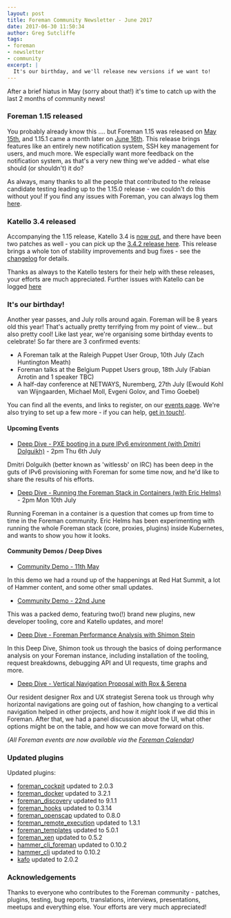 ```yaml
---
layout: post
title: Foreman Community Newsletter - June 2017
date: 2017-06-30 11:50:34
author: Greg Sutcliffe
tags:
- foreman
- newsletter
- community
excerpt: |
  It's our birthday, and we'll release new versions if we want to!
---
```


After a brief hiatus in May (sorry about that!) it's time to catch up with the
last 2 months of community news!

### Foreman 1.15 released

You probably already know this .... but Foreman 1.15 was released on [May
15th][1_15_0], and 1.15.1 came a month later on [June 16th][1_15_1]. This
release brings features like an entirely new notification system, SSH key
management for users, and much more. We especially want more feedback on the
notification system, as that's a very new thing we've added - what else should
(or shouldn't) it do? 

As always, many thanks to all the people that contributed to the release
candidate testing leading up to the 1.15.0 release - we couldn't do this
without you! If you find any issues with Foreman, you can always log them [here][issues].

### Katello 3.4 released

Accompanying the 1.15 release, Katello 3.4 is [now out][k_3_4], and there have
been two patches as well - you can pick up the [3.4.2 release here][k_3_4_2].
This release brings a whole ton of stability improvements and bug fixes - see
the [changelog][k_changelog] for details.

Thanks as always to the Katello testers for their help with these releases,
your efforts are much appreciated. Further issues with Katello can be logged [here][k_issues]

### It's our birthday!

Another year passes, and July rolls around again. Foreman will be 8 years old
this year! That's actually pretty terrifying from my point of view... but also
pretty cool! Like last year, we're organising some birthday events to
celebrate! So far there are 3 confirmed events:

* A Foreman talk at the Raleigh Puppet User Group, 10th July (Zach Huntington Meath)
* Foreman talks at the Belgium Puppet Users group, 18th July (Fabian Arrotin and 1 speaker TBC)
* A half-day conference at NETWAYS, Nuremberg, 27th July (Ewould Kohl van Wijngaarden, Michael Moll, Evgeni Golov, and Timo Goebel)

You can find all the events, and links to register, on our [events
page](/events). We're also trying to set up a few more - if you can help, [get
in touch!][email].

#### Upcoming Events

* [Deep Dive - PXE booting in a pure IPv6 environment (with Dmitri Dolguikh)](https://www.youtube.com/watch?v=6KJne_Hyv5k) - 2pm Thu 6th July

Dmitri Dolguikh (better known as 'witlessb' on IRC) has been deep in the guts
of IPv6 provisioning with Foreman for some time now, and he'd like to share the
results of his efforts.

* [Deep Dive - Running the Foreman Stack in Containers (with Eric Helms)](https://www.youtube.com/watch?v=mPjUvNAYp1c) - 2pm Mon 10th July

Running Foreman in a container is a question that comes up from time to time in
the Foreman community. Eric Helms has been experimenting with running the whole
Foreman stack (core, proxies, plugins) inside Kubernetes, and wants to show you
how it looks.

#### Community Demos / Deep Dives

* [Community Demo - 11th May](https://www.youtube.com/watch?v=Yj4LytgUUc4)

In this demo we had a round up of the happenings at Red Hat Summit, a lot of
Hammer content, and some other small updates.

* [Community Demo - 22nd June](https://www.youtube.com/watch?v=uUFsHWF292M)

This was a packed demo, featuring two(!) brand new plugins, new developer
tooling, core and Katello updates, and more!

* [Deep Dive - Foreman Performance Analysis with Shimon Stein](https://www.youtube.com/watch?v=bFQvj8CyvXI)

In this Deep Dive, Shimon took us through the basics of doing performance
analysis on your Foreman instance, including installation of the tooling,
request breakdowns, debugging API and UI requests, time graphs and more.

* [Deep Dive - Vertical Navigation Proposal with Rox & Serena](https://www.youtube.com/watch?v=hQwJ11GYfjY)

Our resident designer Rox and UX strategist Serena took us through why
horizontal navigations are going out of fashion, how changing to a vertical navigation
helped in other projects, and how it *might* look if we did this in Foreman.
After that, we had a panel discussion about the UI, what other options might be
on the table, and how we can move forward on this.

_(All Foreman events are now available via the [Foreman Calendar](/events))_

### Updated plugins

Updated plugins:

- [foreman_cockpit](https://github.com/theforeman/foreman_cockpit) updated to 2.0.3
- [foreman_docker](https://github.com/theforeman/foreman-docker) updated to 3.2.1
- [foreman_discovery](https://github.com/theforeman/foreman_discovery) updated to 9.1.1
- [foreman_hooks](https://github.com/theforeman/foreman_hooks) updated to 0.3.14
- [foreman_openscap](https://github.com/theforeman/foreman_openscap) updated to 0.8.0
- [foreman_remote_execution](https://github.com/theforeman/foreman_remote_execution) updated to 1.3.1
- [foreman_templates](https://github.com/theforeman/foreman_templates) updated to 5.0.1
- [foreman_xen](https://github.com/theforeman/foreman_xen) updated to 0.5.2
- [hammer_cli_foreman](https://github.com/theforeman/hammer-cli-foreman) updated to 0.10.2
- [hammer_cli](https://github.com/theforeman/hammer-cli) updated to 0.10.2
- [kafo](https://github.com/theforeman/kafo) updated to 2.0.2

### Acknowledgements

Thanks to everyone who contributes to the Foreman community - patches, plugins,
testing, bug reports, translations, interviews, presentations, meetups and
everything else. Your efforts are very much appreciated!

[1_15_0]: https://groups.google.com/d/topic/foreman-users/7V57m010h34/discussion
[1_15_1]: https://groups.google.com/d/topic/foreman-users/_ctf-pe5MKo/discussion
[k_3_4]: https://groups.google.com/d/topic/foreman-users/s7x94K67LUs/discussion
[k_3_4_2]: https://groups.google.com/d/topic/foreman-users/Fvycvei3cSA/discussion
[k_changelog]: https://github.com/Katello/katello/blob/KATELLO-3.4/CHANGELOG.md
[issues]: http://projects.theforeman.org/issues
[k_issues]: http://projects.theforeman.org/projects/katello/issues
[email]: mailto:greg.sutcliffe@gmail.com
